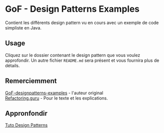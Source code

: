 # GoF - Design Patterns Examples
Contient les différents design pattern vu en cours avec un exemple de code simpliste en Java.

## Usage
Cliquez sur le dossier contenant le design pattern que vous voulez approfondir. Un autre fichier `README.md` sera présent et vous fournira plus de détails.

## Remerciemment
[GoF-designpatterns-examples](https://github.com/jdoch/GoF-designpatterns-examples) - l'auteur original \
[Refactoring.guru](https://refactoring.guru/design-patterns/catalog) - Pour le texte et les explications.

## Appronfondir
[Tuto Design Patterns](https://www.tutorialspoint.com/design_pattern/design_pattern_overview.htm)